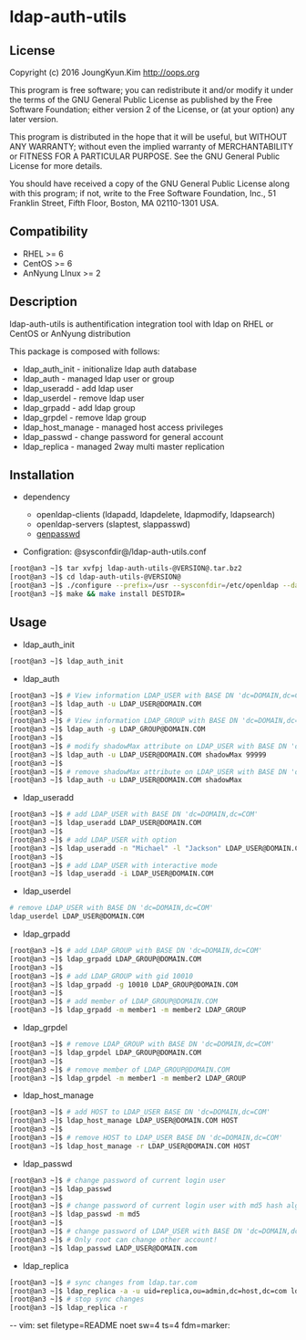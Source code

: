 ldap-auth-utils
====

## License

Copyright (c) 2016 JoungKyun.Kim <http://oops.org>

This program is free software; you can redistribute it and/or modify
it under the terms of the GNU General Public License as published by
the Free Software Foundation; either version 2 of the License, or
(at your option) any later version.

This program is distributed in the hope that it will be useful,
but WITHOUT ANY WARRANTY; without even the implied warranty of
MERCHANTABILITY or FITNESS FOR A PARTICULAR PURPOSE.  See the
GNU General Public License for more details.

You should have received a copy of the GNU General Public License along
with this program; if not, write to the Free Software Foundation, Inc.,
51 Franklin Street, Fifth Floor, Boston, MA 02110-1301 USA.

## Compatibility
 * RHEL >= 6
 * CentOS >= 6
 * AnNyung LInux >= 2

## Description

ldap-auth-utils is authentification integration tool with ldap
on RHEL or CentOS or AnNyung distribution

This package is composed with follows:

  * ldap_auth_init     - initionalize ldap auth database
  * ldap_auth          - managed ldap user or group
  * ldap_useradd       - add ldap user
  * ldap_userdel       - remove ldap user
  * ldap_grpadd        - add ldap group
  * ldap_grpdel        - remove ldap group
  * ldap_host_manage   - managed host access privileges
  * ldap_passwd        - change password for general account
  * ldap_replica       - managed 2way multi master replication

## Installation

  * dependency
    * openldap-clients (ldapadd, ldapdelete, ldapmodify, ldapsearch)
    * openldap-servers (slaptest, slappasswd)
    * [genpasswd](https://github.com/Joungkyun/genpasswd)

  * Configration: @sysconfdir@/ldap-auth-utils.conf

```bash
[root@an3 ~]$ tar xvfpj ldap-auth-utils-@VERSION@.tar.bz2
[root@an3 ~]$ cd ldap-auth-utils-@VERSION@
[root@an3 ~]$ ./configure --prefix=/usr --sysconfdir=/etc/openldap --datadir=/usr/share
[root@an3 ~]$ make && make install DESTDIR=
```
## Usage

  * ldap_auth_init
```bash
[root@an3 ~]$ ldap_auth_init
```
  * ldap_auth
```bash
[root@an3 ~]$ # View information LDAP_USER with BASE DN 'dc=DOMAIN,dc=COM'
[root@an3 ~]$ ldap_auth -u LDAP_USER@DOMAIN.COM
[root@an3 ~]$
[root@an3 ~]$ # View information LDAP_GROUP with BASE DN 'dc=DOMAIN,dc=COM'
[root@an3 ~]$ ldap_auth -g LDAP_GROUP@DOMAIN.COM
[root@an3 ~]$
[root@an3 ~]$ # modify shadowMax attribute on LDAP_USER with BASE DN 'dc=DOMAIN,dc=COM'
[root@an3 ~]$ ldap_auth -u LDAP_USER@DOMAIN.COM shadowMax 99999
[root@an3 ~]$
[root@an3 ~]$ # remove shadowMax attribute on LDAP_USER with BASE DN 'dc=DOMAIN,dc=COM'
[root@an3 ~]$ ldap_auth -u LDAP_USER@DOMAIN.COM shadowMax

```
  * ldap_useradd
```bash
[root@an3 ~]$ # add LDAP_USER with BASE DN 'dc=DOMAIN,dc=COM'
[root@an3 ~]$ ldap_useradd LDAP_USER@DOMAIN.COM
[root@an3 ~]$
[root@an3 ~]$ # add LDAP_USER with option
[root@an3 ~]$ ldap_useradd -n "Michael" -l "Jackson" LDAP_USER@DOMAIN.COM
[root@an3 ~]$
[root@an3 ~]$ # add LDAP_USER with interactive mode
[root@an3 ~]$ ldap_useradd -i LDAP_USER@DOMAIN.COM
```
  * ldap_userdel
```bash
# remove LDAP_USER with BASE DN 'dc=DOMAIN,dc=COM'
ldap_userdel LDAP_USER@DOMAIN.COM
```
  * ldap_grpadd
```bash
[root@an3 ~]$ # add LDAP_GROUP with BASE DN 'dc=DOMAIN,dc=COM'
[root@an3 ~]$ ldap_grpadd LDAP_GROUP@DOMAIN.COM
[root@an3 ~]$
[root@an3 ~]$ # add LDAP_GROUP with gid 10010
[root@an3 ~]$ ldap_grpadd -g 10010 LDAP_GROUP@DOMAIN.COM
[root@an3 ~]$
[root@an3 ~]$ # add member of LDAP_GROUP@DOMAIN.COM
[root@an3 ~]$ ldap_grpadd -m member1 -m member2 LDAP_GROUP
```
  * ldap_grpdel
```bash
[root@an3 ~]$ # remove LDAP_GROUP with BASE DN 'dc=DOMAIN,dc=COM'
[root@an3 ~]$ ldap_grpdel LDAP_GROUP@DOMAIN.COM
[root@an3 ~]$
[root@an3 ~]$ # remove member of LDAP_GROUP@DOMAIN.COM
[root@an3 ~]$ ldap_grpdel -m member1 -m member2 LDAP_GROUP
```
  * ldap_host_manage
```bash
[root@an3 ~]$ # add HOST to LDAP_USER BASE DN 'dc=DOMAIN,dc=COM'
[root@an3 ~]$ ldap_host_manage LDAP_USER@DOMAIN.COM HOST
[root@an3 ~]$
[root@an3 ~]$ # remove HOST to LDAP_USER BASE DN 'dc=DOMAIN,dc=COM'
[root@an3 ~]$ ldap_host_manage -r LDAP_USER@DOMAIN.COM HOST
```
  * ldap_passwd
```bash
[root@an3 ~]$ # change password of current login user
[root@an3 ~]$ ldap_passwd
[root@an3 ~]$
[root@an3 ~]$ # change password of current login user with md5 hash algorithm
[root@an3 ~]$ ldap_passwd -m md5
[root@an3 ~]$
[root@an3 ~]$ # change password of LDAP_USER with BASE DN 'dc=DOMAIN,dc=COM'
[root@an3 ~]$ # Only root can change other account!
[root@an3 ~]$ ldap_passwd LADP_USER@DOMAIN.com
```
  * ldap_replica
```bash
[root@an3 ~]$ # sync changes from ldap.tar.com
[root@an3 ~]$ ldap_replica -a -u uid=replica,ou=admin,dc=host,dc=com ldap.target.com
[root@an3 ~]$ # stop sync changes
[root@an3 ~]$ ldap_replica -r
```

--
vim: set filetype=README noet sw=4 ts=4 fdm=marker:

